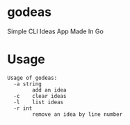 # godeas
Simple CLI Ideas App Made In Go

# Usage
```
Usage of godeas:
  -a string
    	add an idea
  -c	clear ideas
  -l	list ideas
  -r int
    	remove an idea by line number
```
